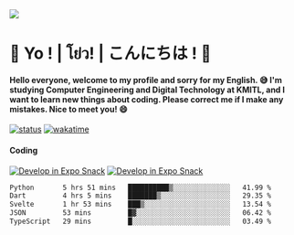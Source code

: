 <a href="#">
  <img src="https://user-images.githubusercontent.com/53619535/207896410-fee92aa4-65f2-4b27-91d3-86f8424178d3.gif" />
</a>

# 👋 Yo ! | โย่ว! | こんにちは ! 👋

<h4>Hello everyone, welcome to my profile and sorry for my English. 😅
I'm studying Computer Engineering and Digital Technology at KMITL, and I want to learn new things about coding. Please correct me if I make any mistakes. Nice to meet you! 😄</h4>

[![status](https://img.shields.io/badge/Freelance-Unavailable-red)](https://whyzotee.vercel.app)
[![wakatime](https://wakatime.com/badge/user/3ff4daa0-dc37-4cca-9446-11cce239b396.svg)](https://wakatime.com/@3ff4daa0-dc37-4cca-9446-11cce239b396)

#### Coding
[![Develop in Expo Snack](https://img.shields.io/badge/Flutter-119EFF.svg?style=for-the-badge&logo=flutter&labelColor=FFF&logoColor=119EFF)](https://flutter.dev/)
[![Develop in Expo Snack](https://img.shields.io/badge/Expo-000.svg?style=for-the-badge&logo=EXPO&labelColor=FFF&logoColor=000)](https://expo.dev/)

<!--START_SECTION:waka-->

```txt
Python       5 hrs 51 mins   ██████████▒░░░░░░░░░░░░░░   41.99 %
Dart         4 hrs 5 mins    ███████▒░░░░░░░░░░░░░░░░░   29.35 %
Svelte       1 hr 53 mins    ███▒░░░░░░░░░░░░░░░░░░░░░   13.54 %
JSON         53 mins         █▓░░░░░░░░░░░░░░░░░░░░░░░   06.42 %
TypeScript   29 mins         █░░░░░░░░░░░░░░░░░░░░░░░░   03.49 %
```

<!--END_SECTION:waka-->
